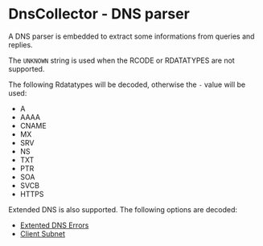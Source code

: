 # DnsCollector - DNS parser

A DNS parser is embedded to extract some informations from queries and replies.

The `UNKNOWN` string is used when the RCODE or RDATATYPES are not supported.

The following Rdatatypes will be decoded, otherwise the `-` value will be used:
- A
- AAAA
- CNAME
- MX
- SRV
- NS
- TXT
- PTR
- SOA
- SVCB
- HTTPS

Extended DNS is also supported. 
The following options are decoded:
- [Extented DNS Errors](https://www.rfc-editor.org/rfc/rfc8914.html)
- [Client Subnet](https://www.rfc-editor.org/rfc/rfc7871.html)
